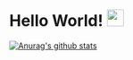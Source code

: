 # Hello World! <img src="https://raw.githubusercontent.com/MartinHeinz/MartinHeinz/master/wave.gif" width="30px">


<!--
**SophieMBerger/SophieMBerger** is a ✨ _special_ ✨ repository because its `README.md` (this file) appears on your GitHub profile.

Here are some ideas to get you started:

- 🔭 I’m currently working on ...
- 🌱 I’m currently learning ...
- 👯 I’m looking to collaborate on ...
- 🤔 I’m looking for help with ...
- 💬 Ask me about ...
- 📫 How to reach me: ...
- 😄 Pronouns: ...
- ⚡ Fun fact: ...
-->

[![Anurag's github stats](https://github-readme-stats.vercel.app/api?username=SophieMBerger)](https://github.com/anuraghazra/github-readme-stats)

